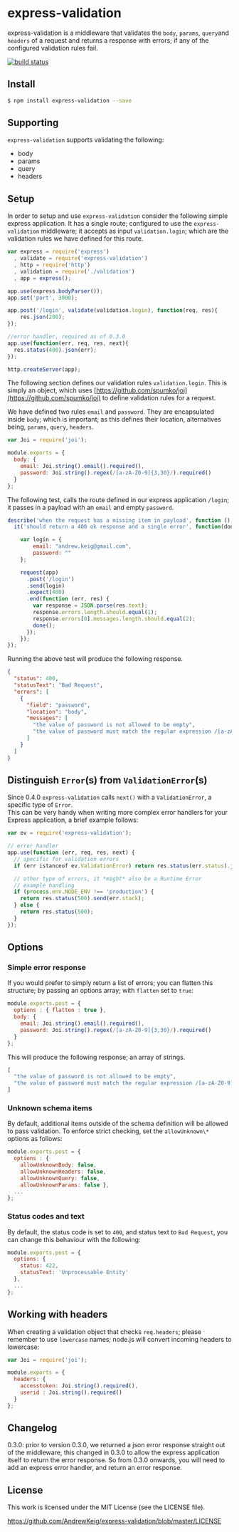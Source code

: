 express-validation
==================

express-validation is a middleware that validates the `body`, `params`, `query`and `headers` of a request and returns a response with errors; if any of the configured validation rules fail.

[![build status](https://travis-ci.org/AndrewKeig/express-validation.svg)](http://travis-ci.org/AndrewKeig/express-validation)

## Install

```sh
$ npm install express-validation --save
```


## Supporting

`express-validation` supports validating the following: 

- body
- params
- query
- headers

## Setup
In order to setup and use `express-validation` consider the following simple express application.  It has a single route; configured to use the `express-validation` middleware; it accepts as input `validation.login`; which are the validation rules we have defined for this route.

```js
var express = require('express')
  , validate = require('express-validation')
  , http = require('http') 
  , validation = require('./validation')
  , app = express();

app.use(express.bodyParser());
app.set('port', 3000);

app.post('/login', validate(validation.login), function(req, res){
    res.json(200);
});

//error handler, required as of 0.3.0
app.use(function(err, req, res, next){
  res.status(400).json(err);
});

http.createServer(app);
```


The following section defines our validation rules `validation.login`.  This is simply an object, which uses [https://github.com/spumko/joi](https://github.com/spumko/joi) to define validation rules for a request.

We have defined two rules `email` and `password`.  They are encapsulated inside `body`; which is important; as this defines their location, alternatives being, `params`, `query`, `headers`.

```js
var Joi = require('joi');

module.exports = {
  body: {
    email: Joi.string().email().required(),
    password: Joi.string().regex(/[a-zA-Z0-9]{3,30}/).required()
  }
};
```

The following test, calls the route defined in our express application `/login`; it passes in a payload with an `email` and empty `password`.  

```js
describe('when the request has a missing item in payload', function () {
  it('should return a 400 ok response and a single error', function(done){

    var login = {
        email: "andrew.keig@gmail.com",
        password: ""
    };

    request(app)
      .post('/login')
      .send(login)
      .expect(400)
      .end(function (err, res) {
        var response = JSON.parse(res.text);
        response.errors.length.should.equal(1);
        response.errors[0].messages.length.should.equal(2);
        done();
      });
    });
});
```

Running the above test will produce the following response.

```json
{
  "status": 400,
  "statusText": "Bad Request",
  "errors": [
    {
      "field": "password",
      "location": "body",
      "messages": [
        "the value of password is not allowed to be empty",
        "the value of password must match the regular expression /[a-zA-Z0-9]{3,30}/"
      ]
    }
  ]
}
```

## Distinguish `Error`(s) from `ValidationError`(s)
Since 0.4.0 `express-validation` calls `next()` with a `ValidationError`, a specific type of `Error`.  
This can be very handy when writing more complex error handlers for your Express application, a brief example follows:

```js
var ev = require('express-validation');

// error handler
app.use(function (err, req, res, next) {
  // specific for validation errors
  if (err istanceof ev.ValidationError) return res.status(err.status).json(err);

  // other type of errors, it *might* also be a Runtime Error
  // example handling
  if (process.env.NODE_ENV !== 'production') {
    return res.status(500).send(err.stack);
  } else {
    return res.status(500);
  }
});
```

## Options

### Simple error response
If you would prefer to simply return a list of errors; you can flatten this structure; by passing an options array; with `flatten` set to `true`:

```js
module.exports.post = {
  options : { flatten : true },
  body: {
    email: Joi.string().email().required(),
    password: Joi.string().regex(/[a-zA-Z0-9]{3,30}/).required()
  }
};
```

This will produce the following response; an array of strings.


```js
[
  "the value of password is not allowed to be empty",
  "the value of password must match the regular expression /[a-zA-Z0-9]{3,30}/"
]

```

### Unknown schema items

By default, additional items outside of the schema definition will be allowed to pass validation.  To enforce strict checking, set the `allowUnknown\*` options as follows:

```js
module.exports.post = {
  options : { 
    allowUnknownBody: false, 
    allowUnknownHeaders: false,
    allowUnknownQuery: false, 
    allowUnknownParams: false },
  ...
};
```

### Status codes and text
By default, the status code is set to `400`, and status text to `Bad Request`, you can change this behaviour with the following:

```js
module.exports.post = {
  options: {
    status: 422,
    statusText: 'Unprocessable Entity'
  },
  ...
};
```

## Working with headers
When creating a validation object that checks `req.headers`; please remember to use `lowercase` names; node.js will convert incoming headers to lowercase:


```js
var Joi = require('joi');

module.exports = {
  headers: {
    accesstoken: Joi.string().required(),
    userid : Joi.string().required()
  }
};
```

## Changelog
0.3.0: prior to version 0.3.0, we returned a json error response straight out of the middleware, this changed in 0.3.0 to allow the express application itself to return the error response.  So from 0.3.0 onwards, you will need to add an express error handler, and return an error response.


## License

This work is licensed under the MIT License (see the LICENSE file).

https://github.com/AndrewKeig/express-validation/blob/master/LICENSE